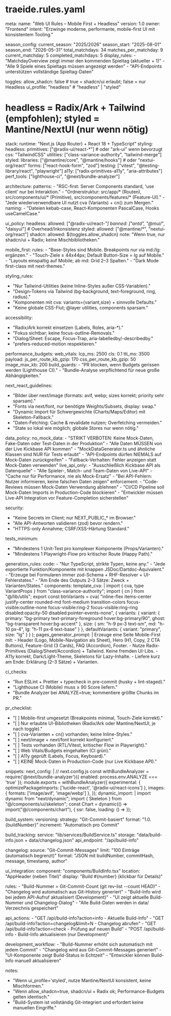 # traeide.rules.yaml
meta:
  name: "Web UI Rules – Mobile First + Headless"
  version: 1.0
  owner: "Frontend"
  intent: "Erzwinge moderne, performante, mobile-first UI mit konsistentem Tooling."

season_config:
  current_season: "2025/2026"
  season_start: "2025-08-01"
  season_end: "2026-05-31"
  total_matchdays: 34
  matches_per_matchday: 9
  current_matchday: 5
  completed_matchdays: 5
  display_rules:
    - "MatchdayOverview zeigt immer den kommenden Spieltag (aktueller + 1)"
    - "Alle 9 Spiele eines Spieltags müssen angezeigt werden"
    - "API-Endpoints unterstützen vollständige Spieltag-Daten"

toggles:
  allow_shadcn: false            # true = shadcn/ui erlaubt; false = nur Headless
  ui_profile: "headless"         # "headless" | "styled"
  # headless = Radix/Ark + Tailwind (empfohlen); styled = Mantine/NextUI (nur wenn nötig)

stack:
  runtime: "Next.js (App Router) + React 18 + TypeScript"
  styling:
    headless:
      primitives: ["@radix-ui/react-*"]    # oder "ark-ui" wenn bevorzugt
      css: "TailwindCSS"
      utilities: ["class-variance-authority", "tailwind-merge"]
    styled:
      libraries: ["@mantine/core", "@mantine/hooks"] # oder "nextui-org/react"
  forms: ["react-hook-form", "zod"]
  testing: ["vitest", "@testing-library/react", "playwright"]
  a11y: ["radix-primitives-a11y", "aria-attributes"]
  perf_tools: ["lighthouse-ci", "@next/bundle-analyzer"]

architecture:
  patterns:
    - "RSC-first: Server Components standard, 'use client' nur bei Interaktion."
    - "Ordnerstruktur: src/app/* (Routen), src/components/ui/* (Primitive), src/components/features/* (Feature-UI)."
    - "Jede wiederverwendbare UI nutzt cva (Variants) + cn() zum Mergen."
  naming:
    - "Dateien kebab-case, React-Komponenten PascalCase, Hooks useCamelCase."

ui_policy:
  headless:
    allowed: ["@radix-ui/react-*"]
    banned: ["antd", "@mui/*", "daisyui"]   # Overhead/Inkonsistenz
  styled:
    allowed: ["@mantine/*", "nextui-org/react"]
  shadcn:
    allowed: ${toggles.allow_shadcn}
    note: "Wenn true, nur shadcn/ui + Radix; keine Mischbibliotheken."

mobile_first:
  rules:
    - "Base-Styles sind Mobile. Breakpoints nur via md:/lg: ergänzen."
    - "Touch-Ziele ≥ 44x44px; Default Button-Size = lg auf Mobile."
    - "Layouts einspaltig auf Mobile; ab md: Grid 2–3 Spalten."
    - "Dark Mode first-class mit next-themes."

styling_rules:
  - "Nur Tailwind-Utilities (keine Inline-Styles außer CSS-Variablen)."
  - "Design-Tokens via Tailwind (bg-background, text-foreground, ring, radius)."
  - "Komponenten mit cva: variants={variant,size} + sinnvolle Defaults."
  - "Keine globale CSS-Flut; @layer utilities, components sparsam."

accessibility:
  - "Radix/Ark korrekt einsetzen (Labels, Roles, aria-*)."
  - "Fokus sichtbar; keine focus-outline-Removals."
  - "Dialog/Sheet: Escape, Focus-Trap, aria-labelledby/-describedby."
  - "prefers-reduced-motion respektieren."

performance_budgets:
  web_vitals:
    lcp_ms: 2500
    cls: 0.1
    tti_ms: 3500
  payload:
    js_per_route_kb_gzip: 170
    css_per_route_kb_gzip: 50
    image_max_kb: 200
  build_guards:
    - "PR blocken, wenn Budgets gerissen werden (Lighthouse CI)."
    - "Bundle-Analyse verpflichtend für neue große Abhängigkeiten."

next_react_guidelines:
  - "Bilder über next/image (formats: avif, webp; sizes korrekt; priority sehr sparsam)."
  - "Fonts via next/font, nur benötigte Weights/Subsets, display: swap."
  - "Dynamic Import für Schwergewichte (Charts/Maps/Editor) mit Skeleton-Fallback."
  - "Daten-Fetching: Cache & revalidate nutzen; Overfetching vermeiden."
  - "State so lokal wie möglich; globale Stores nur wenn nötig."

data_policy:
  no_mock_data:
    - "STRIKT VERBOTEN: Keine Mock-Daten, Fake-Daten oder Test-Daten in der Produktion"
    - "Alle Daten MÜSSEN von der Live Kickbase API kommen"
    - "MockDataGenerator.ts und ähnliche Klassen sind NUR für Tests erlaubt"
    - "API-Endpoints dürfen NIEMALS auf Mock-Daten zurückgreifen"
    - "Fallback-Verhalten: Fehler anzeigen statt Mock-Daten verwenden"
  live_api_only:
    - "Ausschließlich Kickbase API als Datenquelle"
    - "Alle Spieler-, Match- und Team-Daten von Live-API"
    - "Cache nur für Performance, nie als Mock-Ersatz"
    - "Bei API-Fehlern: Nutzer informieren, keine falschen Daten zeigen"
  enforcement:
    - "Code-Reviews müssen Mock-Daten Verwendung ablehnen"
    - "CI/CD Pipeline soll Mock-Daten Imports in Production-Code blockieren"
    - "Entwickler müssen Live-API Integration vor Feature-Completion sicherstellen"

security:
  - "Keine Secrets im Client; nur NEXT_PUBLIC_* im Browser."
  - "Alle API-Antworten validieren (zod) bevor rendern."
  - "HTTPS-only Annahme; CSRF/XSS-Härtung Standard."

tests_minimum:
  - "Mindestens 1 Unit-Test pro komplexer Komponente (Props/Varianten)."
  - "Mindestens 1 Playwright-Flow pro kritischer Route (Happy Path)."

generation_rules:
  code:
    - "Nur TypeScript, strikte Typen, keine any."
    - "Jede exportierte Funktion/Komponente mit knappen JSDoc/Dartdoc-Äquivalent."
    - "Erzeuge bei Formularen immer zod-Schema + RHF-Resolver + UI-Fehlerstates."
    - "Am Ende des Outputs 2–3 Sätze: Zweck + Varianten/States."
  components:
    template_cva: |
      import { cva, type VariantProps } from "class-variance-authority";
      import { cn } from "@/lib/utils";
      export const btnVariants = cva(
        "inline-flex items-center justify-center rounded-md font-medium transition-colors focus-visible:outline-none focus-visible:ring-2 focus-visible:ring-ring disabled:opacity-50 disabled:pointer-events-none",
        {
          variants: {
            variant: { primary: "bg-primary text-primary-foreground hover:bg-primary/90", ghost: "bg-transparent hover:bg-accent" },
            size: { sm: "h-9 px-3 text-sm", md: "h-10 px-4", lg: "h-11 px-6 text-base" }
          },
          defaultVariants: { variant: "primary", size: "lg" }
        }
      );
  pages_generator_prompt: |
    Erzeuge eine Seite Mobile-First mit:
    - Header (Logo, Mobile-Navigation als Sheet), Hero (H1, Copy, 2 CTA Buttons), Feature-Grid (3 Cards), FAQ (Accordion), Footer.
    - Nutze Radix-Primitives (Dialog/Sheet/Accordion) + Tailwind. Keine fremden UI-Libs.
    - A11y korrekt, Dark/Light-Theme, Skeletons für Lazy-Inhalte.
    - Liefere kurz am Ende: Erklärung (2–3 Sätze) + Varianten.

ci_checks:
  - "Run ESLint + Prettier + typecheck in pre-commit (husky + lint-staged)."
  - "Lighthouse CI (Mobile) muss ≥ 90 Score liefern."
  - "Bundle Analyzer bei ANALYZE=true; kommentiere größte Chunks im PR."

pr_checklist:
  - "[ ] Mobile-first umgesetzt (Breakpoints minimal, Touch-Ziele korrekt)."
  - "[ ] Nur erlaubte UI-Bibliotheken (Radix/Ark oder Mantine/NextUI, je nach toggle)."
  - "[ ] cva-Varianten + cn() vorhanden; keine Inline-Styles."
  - "[ ] next/image + next/font korrekt konfiguriert."
  - "[ ] Tests vorhanden (RTL/Vitest, kritischer Flow in Playwright)."
  - "[ ] Web Vitals/Budgets eingehalten (CI grün)."
  - "[ ] A11y geprüft (Labels, Focus, Keyboard)."
  - "[ ] KEINE Mock-Daten in Production-Code (nur Live Kickbase API)."

snippets:
  next_config: |
    // next.config.js
    const withBundleAnalyzer = require('@next/bundle-analyzer')({ enabled: process.env.ANALYZE === 'true' });
    module.exports = withBundleAnalyzer({
      experimental: { optimizePackageImports: ['lucide-react', '@radix-ui/react-icons'] },
      images: { formats: ['image/avif', 'image/webp'] },
    });
  dynamic_import: |
    import dynamic from "next/dynamic";
    import { Skeleton } from "@/components/ui/skeleton";
    const Chart = dynamic(() => import("@/components/chart"), { ssr: false, loading: () => <Skeleton className="h-48" /> });

build_system:
  versioning:
    strategy: "Git-Commit-basiert"
    format: "1.0.{buildNumber}"
    increment: "Automatisch pro Commit"
  
  build_tracking:
    service: "lib/services/BuildService.ts"
    storage: "data/build-info.json + data/changelog.json"
    api_endpoint: "/api/build-info"
    
  changelog:
    source: "Git-Commit-Messages"
    limit: "100 Einträge (automatisch begrenzt)"
    format: "JSON mit buildNumber, commitHash, message, timestamp, author"
    
  ui_integration:
    component: "components/BuildInfo.tsx"
    location: "AppHeader (neben Titel)"
    display: "Build #{number} (klickbar für Details)"
    
  rules:
    - "Build-Nummer = Git-Commit-Count (git rev-list --count HEAD)"
    - "Changelog wird automatisch aus Git-History generiert"
    - "Build-Info wird bei jedem API-Aufruf aktualisiert (Development)"
    - "UI zeigt aktuelle Build-Nummer und Changelog-Dialog"
    - "Alle Build-Daten werden in data/ Verzeichnis gespeichert"
    
  api_actions:
    - "GET /api/build-info?action=info - Aktuelle Build-Info"
    - "GET /api/build-info?action=changelog&limit=N - Changelog abrufen"
    - "GET /api/build-info?action=check - Prüfung auf neuen Build"
    - "POST /api/build-info - Build-Info aktualisieren (nur Development)"
    
  development_workflow:
    - "Build-Nummer erhöht sich automatisch mit jedem Commit"
    - "Changelog wird aus Git-Commit-Messages generiert"
    - "UI-Komponente zeigt Build-Status in Echtzeit"
    - "Entwickler können Build-Info manuell aktualisieren"

notes:
  - "Wenn ui_profile='styled', nutze Mantine/NextUI konsistent, keine Mischformen."
  - "Wenn allow_shadcn=true, shadcn/ui + Radix ok; Performance-Budgets gelten identisch."
  - "Build-System ist vollständig Git-integriert und erfordert keine manuellen Eingriffe."

